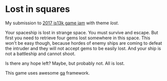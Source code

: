# Lost in squares

My submission to [2017 js13k game jam](http://2017.js13kgames.com/) with theme *lost*.

Your spaceship is lost in strange space. You must survive and escape. But first you need to retrieve four gems lost somewhere in this space. This won't be easy though, because hordes of enemy ships are coming to defeat the intruder and they will not accept gems to be easily lost. And your ship is not a battleship and cannot shoot.

Is there any hope left? Maybe, but probably not. All is lost.

This game uses awesome [ga](https://github.com/kittykatattack/ga) framework.
